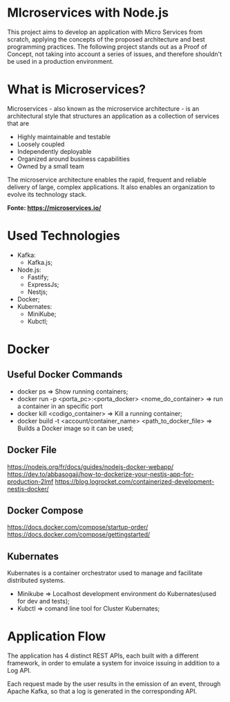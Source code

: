 # MIcroservices with Node.js

This project aims to develop an application with Micro Services from scratch, applying the concepts of the proposed architecture and best programming practices. The following project stands out as a Proof of Concept, not taking into account a series of issues, and therefore shouldn't be used in a production environment.

# What is Microservices?

Microservices - also known as the microservice architecture - is an architectural style that structures an application as a collection of services that are

- Highly maintainable and testable
- Loosely coupled
- Independently deployable
- Organized around business capabilities
- Owned by a small team

The microservice architecture enables the rapid, frequent and reliable delivery of large, complex applications. It also enables an organization to evolve its technology stack.

**Fonte: <https://microservices.io/>**

# Used Technologies

- Kafka:
  - Kafka.js;
- Node.js:
  - Fastify;
  - ExpressJs;
  - Nestjs;
- Docker;
- Kubernates:
  - MiniKube;
  - Kubctl;


# Docker

## Useful Docker Commands

- docker ps => Show running containers;
- docker run -p <porta_pc>:<porta_docker> <nome_do_container> => run a container in an specific port
- docker kill <codigo_container> => Kill a running container;
- docker build -t <account/container_name> <path_to_docker_file> => Builds a Docker image so it can be used;

## Docker File
https://nodejs.org/fr/docs/guides/nodejs-docker-webapp/
https://dev.to/abbasogaji/how-to-dockerize-your-nestjs-app-for-production-2lmf
https://blog.logrocket.com/containerized-development-nestjs-docker/

## Docker Compose
https://docs.docker.com/compose/startup-order/
https://docs.docker.com/compose/gettingstarted/

## Kubernates

Kubernates is a container orchestrator used to manage and facilitate distributed systems.
- Minikube => Localhost development environment do Kubernates(used for dev and tests);
- Kubctl => comand line tool for Cluster Kubernates; 

# Application Flow

The application has 4 distinct REST APIs, each built with a different framework, in order to emulate a system for invoice issuing in addition to a Log API.

Each request made by the user results in the emission of an event, through Apache Kafka, so that a log is generated in the corresponding API.
